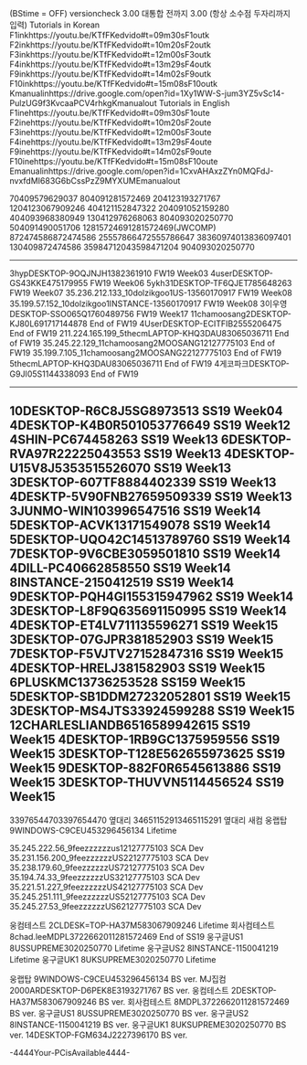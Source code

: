 (BStime = OFF)
versioncheck 3.00 대통합 전까지 3.00  (항상 소수점 두자리까지 입력) 
Tutorials in Korean
F1inkhttps://youtu.be/KTfFKedvido#t=09m30sF1outk F2inkhttps://youtu.be/KTfFKedvido#t=10m20sF2outk F3inkhttps://youtu.be/KTfFKedvido#t=12m00sF3outk F4inkhttps://youtu.be/KTfFKedvido#t=13m29sF4outk F9inkhttps://youtu.be/KTfFKedvido#t=14m02sF9outk F10inkhttps://youtu.be/KTfFKedvido#t=15m08sF10outk Kmanualinhttps://drive.google.com/open?id=1Xy1WW-S-jum3YZ5vSc14-PulzUG9f3KvcaaPCV4rhkgKmanualout
Tutorials in English
F1inehttps://youtu.be/KTfFKedvido#t=09m30sF1oute F2inehttps://youtu.be/KTfFKedvido#t=10m20sF2oute F3inehttps://youtu.be/KTfFKedvido#t=12m00sF3oute F4inehttps://youtu.be/KTfFKedvido#t=13m29sF4oute F9inehttps://youtu.be/KTfFKedvido#t=14m02sF9oute F10inehttps://youtu.be/KTfFKedvido#t=15m08sF10oute Emanualinhttps://drive.google.com/open?id=1CxvAHAxzZYn0MQFdJ-nvxfdMI683G6bCssPzZ9MYXUMEmanualout

70409579629037 804091281572469 204123193271767 1204123067909246 404121152847322 204091052159280 404093968380949 130412976268063 
804093020250770 504091490051706
12815724691281572469(JWCOMP)  872474586872474586  25557866472555786647 38360974013836097401 130409872474586 35984712043598471204
904093020250770 


----------------------------------


3hypDESKTOP-9OQJNJH1382361910 FW19 Week03
4userDESKTOP-GS43KKE475179955 FW19 Week06
5ykh31DESKTOP-TF6QJET785648263 FW19 Week07
35.236.212.133_10dolzikgoo1US-13560170917 FW19 Week08
35.199.57.152_10dolzikgoo1INSTANCE-13560170917 FW19 Week08
3이우영DESKTOP-SSO065Q1760489756 FW19 Week17
11chamoosang2DESKTOP-KJ80L691717144878 End of FW19
4UserDESKTOP-ECITFIB2555206475 End of FW19
211.224.165.199_5thecmLAPTOP-KHQ3DAU83065036711 End of FW19
35.245.22.129_11chamoosang2MOOSANG12127775103 End of FW19
35.199.7.105_11chamoosang2MOOSANG22127775103 End of FW19
5thecmLAPTOP-KHQ3DAU83065036711 End of FW19
4게코파크DESKTOP-G9JI05S1144338093 End of FW19


---------------------------









10DESKTOP-R6C8J5SG8973513 SS19 Week04
4DESKTOP-K4B0R501053776649 SS19 Week12
4SHIN-PC674458263 SS19 Week13
6DESKTOP-RVA97R22225043553 SS19 Week13
4DESKTOP-U15V8J5353515526070 SS19 Week13
3DESKTOP-607TF8884402339 SS19 Week13
4DESKTP-5V90FNB27659509339 SS19 Week13
3JUNMO-WIN103996547516 SS19 Week14
5DESKTOP-ACVK13171549078 SS19 Week14
5DESKTOP-UQO42C14513789760 SS19 Week14
7DESKTOP-9V6CBE3059501810 SS19 Week14
4DILL-PC40662858550 SS19 Week14
8INSTANCE-2150412519 SS19 Week14
9DESKTOP-PQH4GI155315947962 SS19 Week14
3DESKTOP-L8F9Q635691150995 SS19 Week14
4DESKTOP-ET4LV711135596271 SS19 Week15
3DESKTOP-07GJPR381852903 SS19 Week15
7DESKTOP-F5VJTV27152847316 SS19 Week15
4DESKTOP-HRELJ381582903 SS19 Week15
6PLUSKMC13736253528 SS159 Week15
5DESKTOP-SB1DDM27232052801 SS19 Week15
3DESKTOP-MS4JTS33924599288 SS19 Week15
12CHARLESLIANDB6516589942615 SS19 Week15
4DESKTOP-1RB9GC1375959556 SS19 Week15
3DESKTOP-T128E562655973625 SS19 Week15
9DESKTOP-882F0R6545613886 SS19 Week15
3DESKTOP-THUVVN5114456524 SS19 Week15
----------------------------------




33976544703397654470 옆대리 34651152913465115291 옆대리 새컴 웅랩탑 9WINDOWS-C9CEU453296456134 Lifetime

35.245.222.56_9feezzzzzzus12127775103 SCA Dev 35.231.156.200_9feezzzzzzUS22127775103 SCA Dev 35.238.179.60_9feezzzzzzUS72127775103 SCA Dev 35.194.74.33_9feezzzzzzUS32127775103 SCA Dev 35.221.51.227_9feezzzzzzUS42127775103 SCA Dev 35.245.251.111_9feezzzzzzUS52127775103 SCA Dev 35.245.27.53_9feezzzzzzUS62127775103 SCA Dev

웅컴테스트 2CLDESK=TOP-HA37M583067909246 Lifetime 회사컴테스트 8chad.leeMDPL3722662011281572469 End of SS19 웅구글US1 8USSUPREME3020250770 Lifetime 웅구글US2 8INSTANCE-1150041219 Lifetime 웅구글UK1 8UKSUPREME3020250770 Lifetime


웅랩탑 9WINDOWS-C9CEU453296456134 BS ver.
MJ집컴 2000ARDESKTOP-D6PEK8E3193271767 BS ver.
웅컴테스트 2DESKTOP-HA37M583067909246 BS ver.
회사컴테스트 8MDPL3722662011281572469 BS ver.
웅구글US1 8USSUPREME3020250770 BS ver.
웅구글US2 8INSTANCE-1150041219 BS ver.
웅구글UK1 8UKSUPREME3020250770 BS ver.
14DESKTOP-FGM634J2227396170 BS ver.

-4444Your-PCisAvailable4444-
